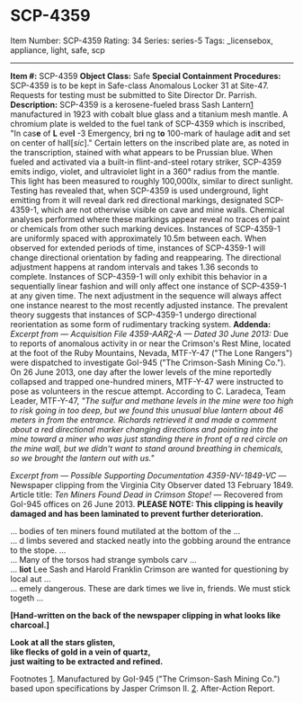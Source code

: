 # SCP-4359
Item Number: SCP-4359
Rating: 34
Series: series-5
Tags: _licensebox, appliance, light, safe, scp

---

**Item #:** SCP-4359
**Object Class:** Safe
**Special Containment Procedures:** SCP-4359 is to be kept in Safe-class Anomalous Locker 31 at Site-47. Requests for testing must be submitted to Site Director Dr. Parrish.
**Description:** SCP-4359 is a kerosene-fueled brass Sash Lantern[1](javascript:;) manufactured in 1923 with cobalt blue glass and a titanium mesh mantle. A chromium plate is welded to the fuel tank of SCP-4359 which is inscribed, "In cas**e** of **L** eve**l** -3 Emergency, br**i** ng t**o** 100-mark of haulage adi**t** and set on center of hall[_sic_]." Certain letters on the inscribed plate are, as noted in the transcription, stained with what appears to be Prussian blue.
When fueled and activated via a built-in flint-and-steel rotary striker, SCP-4359 emits indigo, violet, and ultraviolet light in a 360° radius from the mantle. This light has been measured to roughly 100,000lx, similar to direct sunlight.
Testing has revealed that, when SCP-4359 is used underground, light emitting from it will reveal dark red directional markings, designated SCP-4359-1, which are not otherwise visible on cave and mine walls. Chemical analyses performed where these markings appear reveal no traces of paint or chemicals from other such marking devices. Instances of SCP-4359-1 are uniformly spaced with approximately 10.5m between each.
When observed for extended periods of time, instances of SCP-4359-1 will change directional orientation by fading and reappearing. The directional adjustment happens at random intervals and takes 1.36 seconds to complete. Instances of SCP-4359-1 will only exhibit this behavior in a sequentially linear fashion and will only affect one instance of SCP-4359-1 at any given time. The next adjustment in the sequence will always affect one instance nearest to the most recently adjusted instance.
The prevalent theory suggests that instances of SCP-4359-1 undergo directional reorientation as some form of rudimentary tracking system.
**Addenda:**  
_Excerpt from — Acquisition File 4359-AAR[2](javascript:;)-A — Dated 30 June 2013:_
Due to reports of anomalous activity in or near the Crimson's Rest Mine, located at the foot of the Ruby Mountains, Nevada, MTF-Y-47 ("The Lone Rangers") were dispatched to investigate GoI-945 ("The Crimson-Sash Mining Co."). On 26 June 2013, one day after the lower levels of the mine reportedly collapsed and trapped one-hundred miners, MTF-Y-47 were instructed to pose as volunteers in the rescue attempt.
According to C. Laradeca, Team Leader, MTF-Y-47, _"The sulfur and methane levels in the mine were too high to risk going in too deep, but we found this unusual blue lantern about 46 meters in from the entrance. Richards retrieved it and made a comment about a red directional marker changing directions and pointing into the mine toward a miner who was just standing there in front of a red circle on the mine wall, but we didn't want to stand around breathing in chemicals, so we brought the lantern out with us."_
  
  
_Excerpt from — Possible Supporting Documentation 4359-NV-1849-VC_ — Newspaper clipping from the Virginia City Observer dated 13 February 1849. Article title: _Ten Miners Found Dead in Crimson Stope!_ — Recovered from GoI-945 offices on 26 June 2013. 
**PLEASE NOTE: This clipping is heavily damaged and has been laminated to prevent further deterioration.**
  
… bodies of ten miners found mutilated at the bottom of the …  
… d limbs severed and stacked neatly into the gobbing around the entrance to the stope. …  
… Many of the torsos had strange symbols carv …  
… **liot** Lee Sash and Harold Franklin Crimson are wanted for questioning by local aut …  
… emely dangerous. These are dark times we live in, friends. We must stick togeth …  
  
**[Hand-written on the back of the newspaper clipping in what looks like charcoal.]**  
  
**Look at all the stars glisten,**  
**like flecks of gold in a vein of quartz,**  
**just waiting to be extracted and refined.**  

Footnotes
[1](javascript:;). Manufactured by GoI-945 ("The Crimson-Sash Mining Co.") based upon specifications by Jasper Crimson II.
[2](javascript:;). After-Action Report.